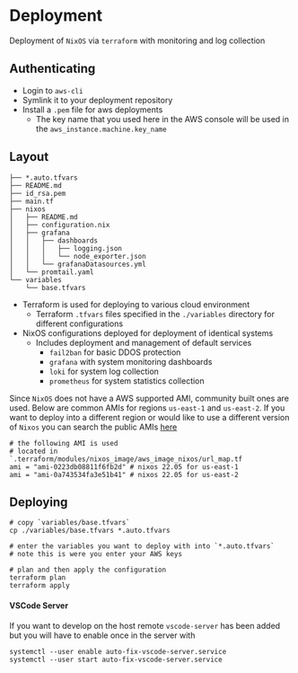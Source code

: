 # Deployment 

Deployment of `NixOS` via `terraform` with monitoring and log collection

## Authenticating 
- Login to `aws-cli` 
- Symlink it to your deployment repository
- Install a `.pem` file for aws deployments
    - The key name that you used here in the AWS console will be used in the `aws_instance.machine.key_name`

## Layout
```
├── *.auto.tfvars
├── README.md
├── id_rsa.pem
├── main.tf
├── nixos
│   ├── README.md
│   ├── configuration.nix
│   ├── grafana
│   │   ├── dashboards
│   │   │   ├── logging.json
│   │   │   └── node_exporter.json
│   │   └── grafanaDatasources.yml
│   └── promtail.yaml
└── variables
    └── base.tfvars
```

- Terraform is used for deploying to various cloud environment
    - Terraform `.tfvars` files specified in the `./variables` directory for different configurations
- NixOS configurations deployed for deployment of identical systems 
    - Includes deployment and management of default services
        - `fail2ban` for basic DDOS protection
        - `grafana` with system monitoring dashboards
        - `loki` for system log collection 
        - `prometheus` for system statistics collection
        
Since `NixOS` does not have a AWS supported AMI, community built ones are used. Below are common AMIs for regions `us-east-1` and `us-east-2`. If you want to deploy into a different region or would like to use a different version of `Nixos` you can search the public AMIs [here](https://console.aws.amazon.com/ec2/home?#AMICatalog)

```
# the following AMI is used
# located in `.terraform/modules/nixos_image/aws_image_nixos/url_map.tf
ami = "ami-0223db08811f6fb2d" # nixos 22.05 for us-east-1
ami = "ami-0a743534fa3e51b41" # nixos 22.05 for us-east-2
```

## Deploying 
```
# copy `variables/base.tfvars`
cp ./variables/base.tfvars *.auto.tfvars

# enter the variables you want to deploy with into `*.auto.tfvars`
# note this is were you enter your AWS keys

# plan and then apply the configuration
terraform plan
terraform apply
```

#### VSCode Server
If you want to develop on the host remote `vscode-server` has been added but you will have to enable once in the server with 
```
systemctl --user enable auto-fix-vscode-server.service
systemctl --user start auto-fix-vscode-server.service
```
